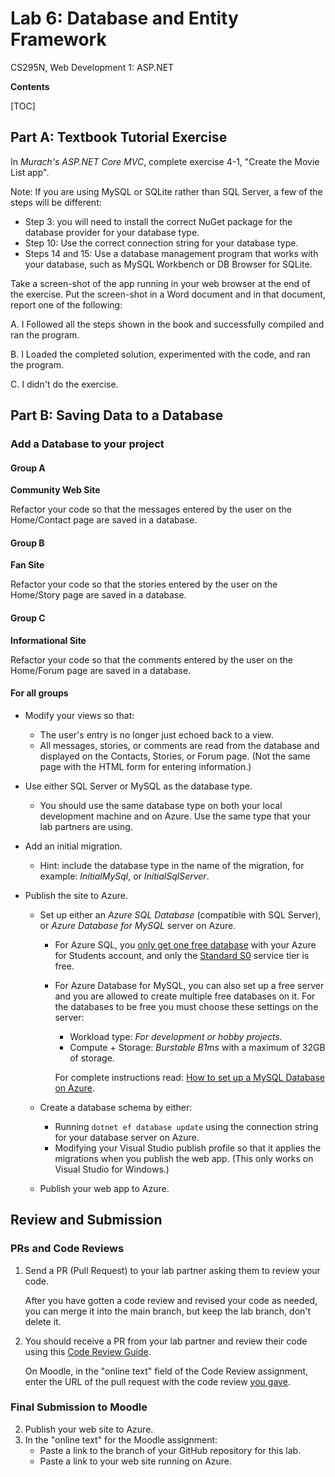 <h1>Lab 6: Database and Entity Framework</h1>

 CS295N, Web Development 1: ASP.NET

**Contents**

[TOC]

## Part A: Textbook Tutorial Exercise

In *Murach's ASP.NET Core MVC*, complete exercise 4-1, "Create the Movie List app". 

Note: If you are using MySQL or SQLite rather than SQL Server, a few of the steps will be different:

- Step 3: you will need to install the correct NuGet package for the database provider for your database type.
- Step 10: Use the correct connection string for your database type.
- Steps 14 and 15: Use a database management program that works with your database, such as  MySQL Workbench or DB Browser for SQLite.

Take a screen-shot of the app running in your web browser at the end of the exercise. Put the screen-shot in a Word document and in that document, report one of the following:

A. I Followed all the steps shown in the book and successfully compiled and ran the program.

B. I Loaded the completed solution, experimented with the code, and ran the program.

C. I didn't do the exercise.



## Part B: Saving Data to a Database

### Add a Database to your project

#### Group A

**Community Web Site**

Refactor your code so that the messages entered by the user on the Home/Contact page are saved in a database.

#### Group B

**Fan Site**

Refactor your code so that the stories entered by the user on the Home/Story page are saved in a database.

#### Group C

**Informational Site**

Refactor your code so that the comments entered by the user on the Home/Forum page are saved in a database.



#### For all groups

- Modify your views so that:
  - The user's entry is no longer just echoed back to a view.
  -  All messages, stories, or comments are read from the database and displayed on the Contacts, Stories, or Forum page. (Not the same page with the HTML form for entering information.)
  
- Use either SQL Server or MySQL as the database type.
  - You should use the same database type on both your local development machine and on Azure. Use the same type that your lab partners are using.

- Add an initial migration.
  - Hint: include the database type in the name of the migration, for example: *InitialMySql*, or *InitialSqlServer*.

- Publish the site to Azure.
  - Set up either an  *Azure SQL Database* (compatible with SQL Server), or *Azure Database for MySQL* server on Azure.
    - For Azure SQL, you <u>only get one free database</u> with your Azure for Students account, and only the <u>Standard S0</u> service tier is free.
    
    - For Azure Database for MySQL, you can also set up a free server and you are allowed to create multiple free databases on it. For the databases to be free you must choose these settings on the server:
      - Workload type: *For development or hobby projects.*
      - Compute + Storage:  *Burstable B1ms* with a maximum of 32GB of storage.
      
      For complete instructions read: [How to set up a MySQL Database on Azure](https://lcc-cit.github.io/CS295N-CourseMaterials/Notes/AzureMySqlSetupGuide.html).
    
  - Create a database schema by either:
    - Running `dotnet ef database update` using the connection string for your database server on Azure.
    - Modifying your Visual Studio publish profile so that it applies the migrations when you publish the web app. (This only works on Visual Studio for Windows.)
    
  - Publish your web app to Azure.




## Review and Submission

### PRs and Code Reviews

1. Send a PR (Pull Request) to your lab partner asking them to review your code. 

   After you have gotten a code review and revised your code as needed, you can merge it into the main branch, but keep the lab branch, don't delete it.

2. You should receive a PR from your lab partner and review their code using this [Code Review Guide](../CodeReviewGuide.html).

   On Moodle, in the "online text" field of the Code Review assignment, enter the URL of the pull request with the code review <u>you gave</u>.

### Final Submission to Moodle

2.  Publish your web site to Azure.
3.  In the "online text" for the Moodle assignment:
    - Paste a link to the branch of your GitHub repository for this lab.
    - Paste a link to your web site running on Azure.